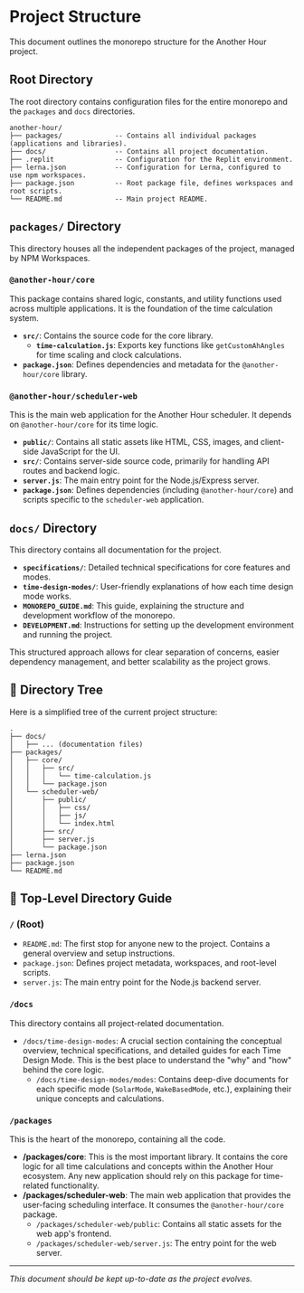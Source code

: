 # Project Structure

This document outlines the monorepo structure for the Another Hour project.

## Root Directory

The root directory contains configuration files for the entire monorepo and the `packages` and `docs` directories.

```
another-hour/
├── packages/             -- Contains all individual packages (applications and libraries).
├── docs/                 -- Contains all project documentation.
├── .replit               -- Configuration for the Replit environment.
├── lerna.json            -- Configuration for Lerna, configured to use npm workspaces.
├── package.json          -- Root package file, defines workspaces and root scripts.
└── README.md             -- Main project README.
```

## `packages/` Directory

This directory houses all the independent packages of the project, managed by NPM Workspaces.

### `@another-hour/core`

This package contains shared logic, constants, and utility functions used across multiple applications. It is the foundation of the time calculation system.

-   **`src/`**: Contains the source code for the core library.
    -   **`time-calculation.js`**: Exports key functions like `getCustomAhAngles` for time scaling and clock calculations.
-   **`package.json`**: Defines dependencies and metadata for the `@another-hour/core` library.

### `@another-hour/scheduler-web`

This is the main web application for the Another Hour scheduler. It depends on `@another-hour/core` for its time logic.

-   **`public/`**: Contains all static assets like HTML, CSS, images, and client-side JavaScript for the UI.
-   **`src/`**: Contains server-side source code, primarily for handling API routes and backend logic.
-   **`server.js`**: The main entry point for the Node.js/Express server.
-   **`package.json`**: Defines dependencies (including `@another-hour/core`) and scripts specific to the `scheduler-web` application.

## `docs/` Directory

This directory contains all documentation for the project.

-   **`specifications/`**: Detailed technical specifications for core features and modes.
-   **`time-design-modes/`**: User-friendly explanations of how each time design mode works.
-   **`MONOREPO_GUIDE.md`**: This guide, explaining the structure and development workflow of the monorepo.
-   **`DEVELOPMENT.md`**: Instructions for setting up the development environment and running the project.

This structured approach allows for clear separation of concerns, easier dependency management, and better scalability as the project grows.

## 🌳 Directory Tree

Here is a simplified tree of the current project structure:

```
.
├── docs/
│   ├── ... (documentation files)
├── packages/
│   ├── core/
│   │   ├── src/
│   │   │   └── time-calculation.js
│   │   └── package.json
│   └── scheduler-web/
│       ├── public/
│       │   ├── css/
│       │   ├── js/
│       │   └── index.html
│       ├── src/
│       ├── server.js
│       └── package.json
├── lerna.json
├── package.json
└── README.md
```

## 📂 Top-Level Directory Guide

### `/` (Root)

-   `README.md`: The first stop for anyone new to the project. Contains a general overview and setup instructions.
-   `package.json`: Defines project metadata, workspaces, and root-level scripts.
-   `server.js`: The main entry point for the Node.js backend server.

### `/docs`

This directory contains all project-related documentation.

-   `/docs/time-design-modes`: A crucial section containing the conceptual overview, technical specifications, and detailed guides for each Time Design Mode. This is the best place to understand the "why" and "how" behind the core logic.
    -   `/docs/time-design-modes/modes`: Contains deep-dive documents for each specific mode (`SolarMode`, `WakeBasedMode`, etc.), explaining their unique concepts and calculations.

### `/packages`

This is the heart of the monorepo, containing all the code.

-   **/packages/core**: This is the most important library. It contains the core logic for all time calculations and concepts within the Another Hour ecosystem. Any new application should rely on this package for time-related functionality.
-   **/packages/scheduler-web**: The main web application that provides the user-facing scheduling interface. It consumes the `@another-hour/core` package.
    -   `/packages/scheduler-web/public`: Contains all static assets for the web app's frontend.
    -   `/packages/scheduler-web/server.js`: The entry point for the web server.

---
*This document should be kept up-to-date as the project evolves.* 
